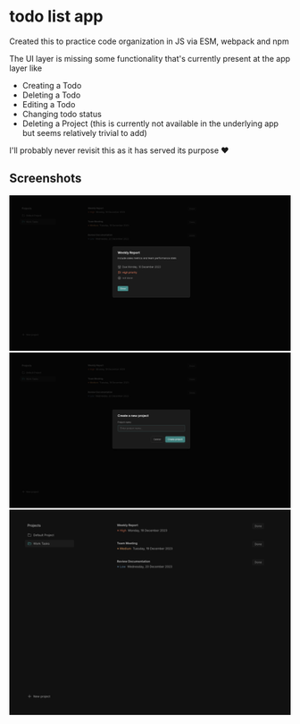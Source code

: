 # todo list app

Created this to practice code organization in JS via ESM, webpack and npm

The UI layer is missing some functionality that's currently present at the app layer like
- Creating a Todo
- Deleting a Todo
- Editing a Todo
- Changing todo status
- Deleting a Project (this is currently not available in the underlying app but seems relatively trivial to add)

I'll probably never revisit this as it has served its purpose ❤️

## Screenshots

![Todo List Details View](src/images/todolistdetails.png)
![Project Creation Dialog](src/images/createproject.png)
![Main Application View](src/images/mainpage.png)